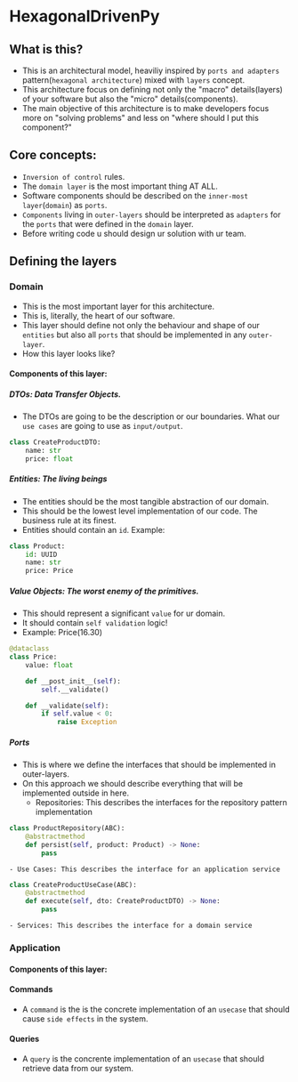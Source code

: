 # HexagonalDrivenPy

## What is this?

- This is an architectural model, heaviliy inspired by `ports and adapters` pattern(`hexagonal architecture`) mixed with `layers` concept.
- This architecture focus on defining not only the "macro" details(layers) of your software but also the "micro" details(components).
- The main objective of this architecture is to make developers focus more on "solving problems" and less on "where should I put this component?"

## Core concepts:
- `Inversion of control` rules.
- The `domain layer` is the most important thing AT ALL.
- Software components should be described on the `inner-most layer`(`domain`) as `ports`.
- `Components` living in `outer-layers` should be interpreted as `adapters` for the `ports` that were defined in the `domain` layer.
- Before writing code u should design ur solution with ur team.

## Defining the layers

### Domain

- This is the most important layer for this architecture.
- This is, literally, the heart of our software. 
- This layer should define not only the behaviour and shape of our `entities` but also all `ports` that should be implemented in any `outer-layer`.
- How this layer looks like?

#### Components of this layer:

##### DTOs: Data Transfer Objects.

- The DTOs are going to be the description or our boundaries. What our `use cases` are going to use as `input/output`.
```python
class CreateProductDTO:
    name: str
    price: float
```

##### Entities: The living beings

- The entities should be the most tangible abstraction of our domain.
- This should be the lowest level implementation of our code. The business rule at its finest.
- Entities should contain an `id`. Example: 

```python
class Product:
    id: UUID
    name: str
    price: Price

```

##### Value Objects: The worst enemy of the primitives.

- This should represent a significant `value` for ur domain.
- It should contain `self validation` logic!
- Example: Price(16.30)
```python
@dataclass
class Price:
    value: float

    def __post_init__(self):
        self.__validate()

    def __validate(self):
        if self.value < 0:
            raise Exception

```

##### Ports

- This is where we define the interfaces that should be implemented in outer-layers.
- On this approach we should describe everything that will be implemented outside in here.
    - Repositories: This describes the interfaces for the repository pattern implementation
```python
class ProductRepository(ABC):
    @abstractmethod
    def persist(self, product: Product) -> None:
        pass

```
    - Use Cases: This describes the interface for an application service
```python
class CreateProductUseCase(ABC):
    @abstractmethod
    def execute(self, dto: CreateProductDTO) -> None:
        pass

```
    - Services: This describes the interface for a domain service


### Application

#### Components of this layer:


#### Commands

- A `command` is the is the concrete implementation of an `usecase` that should cause `side effects` in the system.

#### Queries

- A `query` is the concrente implementation of an `usecase` that should retrieve data from our system.
